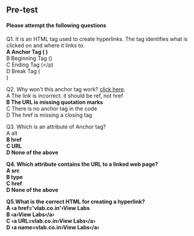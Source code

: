## Pre-test
#### Please attempt the following questions

Q1. It is an HTML tag used to create hyperlinks. The tag identifies what is clicked on and where it links to.<br>
<b>A Anchor Tag (<a> </a>)</b><br>
B   Beginning Tag (<html>)<br>
C  Ending Tag (</p)<br>
D  Break Tag (</br>)

Q2. Why won't this anchor tag work? <a href=https://www.google.com/>click here</a>.<br>
A  The link is incorrect. it should be ref, not href<br>
<b>B   The URL is missing quotation marks</b><br>
C  There is no anchor tag in the code<br>
D  The href is missing a closing tag<br>

Q3. Which is an attribute of Anchor tag?<br>
A  alt<br>
<b>B  href<b><br>
C  URL<br></b>
D  None of the above<br>

Q4.  Which attribute contains the URL to a linked web page?<br>
A  src<br>
B  type<br>
<b>C  href</b><br>
D  None of the above<br>

Q5.What is the correct HTML for creating a hyperlink?<br>
<b>A  ‹a href='vlab.co.in'›View Labs</a></b><br>
B  ‹a›View Labs‹/a›<br>
C  ‹a URL=vlab.co.in›View Labs‹/a›<br>
D  ‹a name=vlab.co.in›View Labs‹/a›<br>
